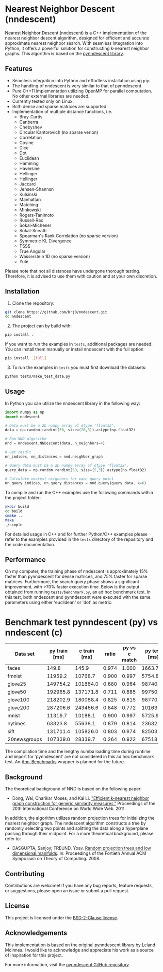 # Nearest Neighbor Descent (nndescent)

Nearest Neighbor Descent (nndescent) is a C++ implementation of the nearest neighbor descent algorithm, designed for efficient and accurate approximate nearest neighbor search. With seamless integration into Python, it offers a powerful solution for constructing k-nearest neighbor graphs. This algorithm is based on the [pynndescent library](https://github.com/lmcinnes/pynndescent).


## Features

- Seamless integration into Python and effortless installation using `pip`.
- The handling of nndescent is very similar to that of pynndescent.
- Pure C++11 implementation utilizing OpenMP for parallel computation. No other external libraries are needed.
- Currently tested only on Linux.
- Both dense and sparse matrices are supported.
- Implementation of multiple distance functions, i.e.
    - Bray-Curtis
    - Canberra
    - Chebyshev
    - Circular Kantorovich (no sparse verion)
    - Correlation
    - Cosine
    - Dice
    - Dot
    - Euclidean
    - Hamming
    - Haversine
    - Hellinger
    - Hellinger
    - Jaccard
    - Jensen-Shannon
    - Kulsinski
    - Manhattan
    - Matching
    - Minkowski
    - Rogers-Tanimoto
    - Russell-Rao
    - Sokal-Michener
    - Sokal-Sneath
    - Spearman's Rank Correlation (no sparse version)
    - Symmetric KL Divergence
    - TSSS
    - True Angular
    - Wasserstein 1D (no sparse version)
    - Yule

Please note that not all distances have undergone thorough testing. Therefore, it is advised to use them with caution and at your own discretion.


## Installation

1. Clone the repository:

```sh
git clone https://github.com/brj0/nndescent.git
cd nndescent
```

2. The project can by build with:

```sh
pip install .
```

If you want to run the examples in `tests`, additional packages are needed. You can install them manually or install nndescent with the full option:

```sh
pip install .[full]
```

3. To run the examples in `tests` you must first download the datasets:

```sh
python tests/make_test_data.py
```


## Usage

In Python you can utilize the nndescent library in the following way:

```python
import numpy as np
import nndescent

# Data must be a 2D numpy array of dtype 'float32'.
data = np.random.randint(50, size=(20,3)).astype(np.float32)

# Run NND algorithm
nnd = nndescent.NNDescent(data, n_neighbors=4)

# Get result
nn_indices, nn_distances = nnd.neighbor_graph

# Query data must be a 2D numpy array of dtype 'float32'.
query_data = np.random.randint(50, size=(5,3)).astype(np.float32)

# Calculate nearest neighbors for each query point
nn_query_indices, nn_query_distances = nnd.query(query_data, k=6)
```

To compile and run the C++ examples use the following commands within the project folder:

```sh
mkdir build
cd build
cmake ..
make
./simple
```

For detailed usage in C++ and for further Python/C++ examples please refer to the examples provided in the `tests` directory of the repository and the code documentation.


## Performance

On my computer, the training phase of nndescent is approximately 15% faster than pynndescent for dense matrices, and 75% faster for sparse matrices. Furthermore, the search query phase shows a significant improvement, with >70% faster execution time. Below is the output obtained from running `tests/benchmark.py`, an ad hoc benchmark test. In this test, both nndescent and pynndescent were executed with the same parameters using either 'euclidean' or 'dot' as metric:

# Benchmark test pynndescent (py) vs nndescent (c)
Data set     | py train [ms] | c train [ms] | ratio | py vs c match | py test [ms] | c test [ms] | ratio | py accuracy | c accuracy
-------------|---------------|--------------|-------|---------------|--------------|-------------|-------|-------------|-----------
faces        |         149.8 |        145.9 | 0.974 |         1.000 |       1663.7 |        18.4 | 0.011 |       1.000 |      0.999
fmnist       |       11959.2 |      10768.7 | 0.900 |         0.997 |       5754.8 |      1334.1 | 0.232 |       0.978 |      0.978
glove25      |      149754.2 |     101864.0 | 0.680 |         0.964 |      98740.6 |      9907.4 | 0.100 |       0.796 |      0.808
glove50      |      192965.8 |     137171.8 | 0.711 |         0.885 |      99750.8 |     10647.7 | 0.107 |       0.705 |      0.743
glove100     |      218202.9 |     180088.4 | 0.825 |         0.815 |      98770.2 |     12080.4 | 0.122 |       0.651 |      0.731
glove200     |      287206.6 |     243466.6 | 0.848 |         0.772 |     101639.4 |     17615.6 | 0.173 |       0.622 |      0.773
mnist        |       11319.7 |      10188.1 | 0.900 |         0.997 |       5725.9 |      1273.8 | 0.222 |       0.969 |      0.968
nytimes      |       63323.8 |      55638.1 | 0.879 |         0.814 |      23632.1 |      7108.9 | 0.301 |       0.614 |      0.811
sift         |      131711.4 |     105826.0 | 0.803 |         0.974 |      82503.7 |      7957.9 | 0.096 |       0.838 |      0.839
20newsgroups |      107339.0 |      28339.7 | 0.264 |         0.922 |      67518.6 |     22513.1 | 0.333 |       0.858 |      0.929

The compilation time and the lengthy numba loading time during runtime and import for 'pynndescent' are not considered in this ad hoc benchmark test. An [Ann-Benchmarks](https://github.com/erikbern/ann-benchmarks/tree/main) wrapper is planned for the future.


## Background

The theoretical background of NND is based on the following paper:

- Dong, Wei, Charikar Moses, and Kai Li. ["Efficient k-nearest neighbor graph construction for generic similarity measures."](https://www.cs.princeton.edu/cass/papers/www11.pdf) Proceedings of the 20th International Conference on World Wide Web. 2011.

In addition, the algorithm utilizes random projection trees for initializing
the nearest neighbor graph. The nndescent algorithm constructs a tree by
randomly selecting two points and splitting the data along a hyperplane passing
through their midpoint. For a more theoretical background, please refer to:

- DASGUPTA, Sanjoy; FREUND, Yoav. [Random projection trees and low dimensional manifolds](https://cseweb.ucsd.edu/~dasgupta/papers/rptree-stoc.pdf). In: Proceedings of the Fortieth Annual ACM Symposium on Theory of Computing. 2008.


## Contributing

Contributions are welcome! If you have any bug reports, feature requests, or suggestions, please open an issue or submit a pull request.


## License

This project is licensed under the [BSD-2-Clause license](LICENSE).


## Acknowledgements

This implementation is based on the original pynndescent library by Leland McInnes. I would like to acknowledge and appreciate his work as a source of inspiration for this project.

For more information, visit the [pynndescent GitHub repository](https://github.com/lmcinnes/pynndescent).
